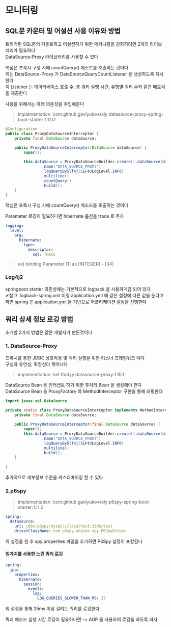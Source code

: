 # 모니터링
## SQL문 카운터 및 어설션 사용 이유와 방법
트리거된 SQL문의 카운트하고 어설션하기 위한 메커니즘을 강화하려면 2개의 라이브러리가 필요하다 <br>
DataSource-Proxy 라이브러리를 사용할 수 있다 <br>

핵심은 프록시 구성 시에 countQuery()  메소드를 호출하는 것이다 <br>
이는 DataSource-Proxy 가 DataSourceQueryCountListener 을 생성하도록 지시한다 <br>
이 Listener 는 데이터베이스 호출 수, 총 쿼리 실행 시간, 유형별 쿼리 수와 같은 메트릭을 제공한다 <br>

사용을 위해서는 아래 의존성을 주입해준다 
> implementation 'com.github.gavlyukovskiy:datasource-proxy-spring-boot-starter:1.11.0'


```java
@Configuration
public class ProxyDataSourceInterceptor {
    private final DataSource dataSource;

    public ProxyDataSourceInterceptor(DataSource dataSource) {
        super();
        
        this.dataSource = ProxyDataSourceBuilder.create().dataSource(dataSource)
                .name("DATA_SOURCE_PROXY")
                .logQueryBySlf4j(SLF4JLogLevel.INFO)
                .multiline()
                .countQuery()
                .build();
    }
}
```

핵심은 프록시 구성 시에 countQuery() 메소드를 호출하는 것이다 <br>

Parameter 로깅이 필요하다면 hibernate 옵션을 trace 로 주자
```yaml
logging:
  level:
    org:
      hibernate:
        type:
          descriptor:
            sql: TRACE
```

> ex) binding Parameter [1] as [INTEGER] - [34]


### Log4j2
springboot starter 의존성에는 기본적으로 logback 을 사용하게끔 되어 있다 <br>
✔참고: logback-spring.xml 이랑 application.yml 에 같은 설정에 다른 값을 둔다고 하면 spring 은 application.yml 을 기반으로 어플리케이션 설정을 진행한다 <br>

## 쿼리 상세 정보 로깅 방법
소개할 2가지 방법은 같은 개발자가 만든것이다 <br>
### 1. DataSource-Proxy 
프록시를 통한 JDBC 상호작용 및 쿼리 실행을 위한 리스너 프레임워크 이다 <br>
구성과 유연성, 확장성이 뛰어나다 <br>
> implementation 'net.ttddyy:datasource-proxy:1.10.1'

DataSource Bean 을 인터셉트 하기 위한 후처리 Bean 을 생성해야 한다 <br>
DataSource Bean 을 ProxyFactory 와 MethodInterceptor 구현을 통해 래핑한다

```java
import javax.sql.DataSource;

private static class ProxyDataSourceInterceptor implements MethodInterceptor {
    private final DataSource dataSource;
    
    public ProxyDataSourceInterceptor(final DataSource dataSource) {
        super();
        this.dataSource = ProxyDataSourceBuilder.create().dataSource(dataSource)
                .name("DATA_SOURCE_PROXY")
                .logQueryBySlf4j(SLF4JLogLevel.INFO)
                .multiline()
                .build();
    }
    
}
```

추가적으로 세부정보 수준을 커스터마이징 할 수 있다 <br>

### 2.p6spy
> implementation 'com.github.gavlyukovskiy:p6spy-spring-boot-starter:1.11.0'

```yml
spring:
  datasource:
    url: jdbc:p6spy:mysql://localhost:3306/test
    driverClassName: com.p6spy.engine.spy.P6SpyDriver
```

위 설정을 한 후 spy.properties 파일을 추가하면 P6Spy 설정이 포함된다 <br>

#### 임계치를 사용한 느린 쿼리 로깅
```yaml
spring:
  jpa:
    properties:
      hibernate:
        session:
          events:
            log:
              LOG_QUERIES_SLOWER_THAN_MS: 25
```

위 설정을 통해 25ms 이상 걸리는 쿼리를 로깅한다 <br>

쿼리 메소드 실행 시간 로깅이 필요하다면 -> AOP 를 사용하여 로깅을 하도록 하자 <br>
